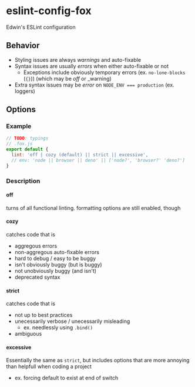 # eslint-config-fox

Edwin's ESLint configuration

## Behavior

- Styling issues are always _warnings_ and auto-fixable
- Syntax issues are usually _errors_ when either auto-fixable or not
  - Exceptions include obviously temporary errors (ex. `no-lone-blocks` (`{}`)) (which may be _off_ or \_warning)
- Extra syntax issues may be _error_ on `NODE_ENV === production` (ex. loggers)

## Options

### Example

```js
// TODO: typings
// .fox.js
export default {
  lint: 'off | cozy (default) || strict || excessive',
  // env: 'node || browser || deno' || ['node?', 'browser?' 'deno?']
}
```

### Description

#### off

turns of all functional linting. formatting options are still enabled, though

#### cozy

catches code that is

- aggregous errors
- non-aggregous auto-fixable errors
- hard to debug / easy to be buggy
- isn't obviously buggy (but is buggy)
- not unobviously buggy (and isn't)
- deprecated syntax

#### strict

catches code that is

- not up to best practices
- unecessarily verbose / unecessarily misleading
  - ex. needlessly using `.bind()`
- ambiguous

#### excessive

Essentially the same as `strict`, but includes options that are
more annoying than helpfull when coding a project

- ex. forcing default to exist at end of switch
